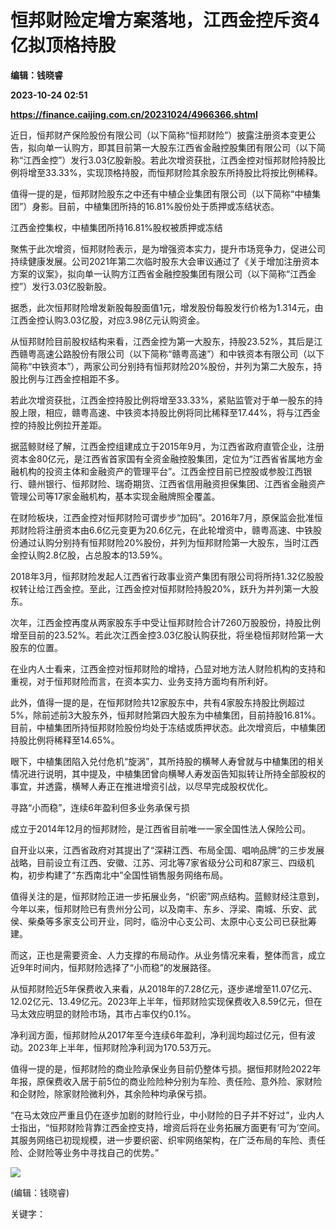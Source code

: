 # 恒邦财险定增方案落地，江西金控斥资4亿拟顶格持股
**编辑：钱晓睿**

**2023-10-24 02:51**

**https://finance.caijing.com.cn/20231024/4966366.shtml**

近日，恒邦财产保险股份有限公司（以下简称“恒邦财险”）披露注册资本变更公告，拟向单一认购方，即其目前第一大股东江西省金融控股集团有限公司（以下简称“江西金控”）发行3.03亿股新股。若此次增资获批，江西金控对恒邦财险持股比例将增至33.33%，实现顶格持股，而恒邦财险其余股东所持股比将按比例稀释。

值得一提的是，恒邦财险股东之中还有中植企业集团有限公司（以下简称“中植集团”）身影。目前，中植集团所持的16.81%股份处于质押或冻结状态。

江西金控集权，中植集团所持16.81%股权被质押或冻结

聚焦于此次增资，恒邦财险表示，是为增强资本实力，提升市场竞争力，促进公司持续健康发展。公司2021年第二次临时股东大会审议通过了《关于增加注册资本方案的议案》，拟向单一认购方江西省金融控股集团有限公司（以下简称“江西金控”）发行3.03亿股新股。

据悉，此次恒邦财险增发新股每股面值1元，增发股份每股发行价格为1.314元，由江西金控认购3.03亿股，对应3.98亿元认购资金。

从恒邦财险目前股权结构来看，江西金控为第一大股东，持股23.52%，其后是江西赣粤高速公路股份有限公司（以下简称“赣粤高速”）和中铁资本有限公司（以下简称“中铁资本”），两家公司分别持有恒邦财险20%股份，并列为第二大股东，持股比例与江西金控相距不多。

若此次增资获批，江西金控持股比例将增至33.33%，紧贴监管对于单一股东的持股上限，相应，赣粤高速、中铁资本持股比例将同比稀释至17.44%，将与江西金控的持股比例拉开差距。

据蓝鲸财经了解，江西金控组建成立于2015年9月，为江西省政府直管企业，注册资本金80亿元，是江西省首家国有全资金融控股集团，定位为“江西省省属地方金融机构的投资主体和金融资产的管理平台”。江西金控目前已控股或参股江西银行、赣州银行、恒邦财险、瑞奇期货、江西省信用融资担保集团、江西省金融资产管理公司等17家金融机构，基本实现金融牌照全覆盖。

在财险板块，江西金控对恒邦财险可谓步步“加码”。2016年7月，原保监会批准恒邦财险将注册资本由6.6亿元变更为20.6亿元，在此轮增资中，赣粤高速、中铁股份通过认购分别持有恒邦财险20%股份，并列为恒邦财险第一大股东，当时江西金控认购2.8亿股，占总股本的13.59%。

2018年3月，恒邦财险发起人江西省行政事业资产集团有限公司将所持1.32亿股股权转让给江西金控。至此，江西金控对恒邦财险持股20%，跃升为并列第一大股东。

次年，江西金控再度从两家股东手中受让恒邦财险合计7260万股股份，持股比例增至目前的23.52%。若此次江西金控3.03亿股认购获批，将坐稳恒邦财险第一大股东的位置。

在业内人士看来，江西金控对恒邦财险的增持，凸显对地方法人财险机构的支持和重视，对于恒邦财险而言，在资本实力、业务支持方面均有所利好。

此外，值得一提的是，在恒邦财险共12家股东中，共有4家股东持股比例超过5%，除前述前3大股东外，恒邦财险第四大股东为中植集团，目前持股16.81%。目前，中植集团所持恒邦财险股份均处于冻结或质押状态。此次增资后，中植集团持股比例将稀释至14.65%。

眼下，中植集团陷入兑付危机“旋涡”，其所持股的横琴人寿曾就与中植集团的相关情况进行说明，其中提及，中植集团曾向横琴人寿发函告知拟转让所持全部股权的事宜，并透露，横琴人寿正在推进增资引战，以尽早完成股权优化。

寻路“小而稳”，连续6年盈利但多业务承保亏损

成立于2014年12月的恒邦财险，是江西省目前唯一一家全国性法人保险公司。

自开业以来，江西省政府对其提出了“深耕江西、布局全国、唱响品牌”的三步发展战略，目前设立有江西、安徽、江苏、河北等7家省级分公司和87家三、四级机构，初步构建了“东西南北中”全国性销售服务网络布局。

值得关注的是，恒邦财险正进一步拓展业务，“织密”网点结构。蓝鲸财经注意到，今年以来，恒邦财险已有贵州分公司，以及南丰、东乡、浮梁、南城、乐安、武侯、柴桑等多家支公司开业，同时，临汾中心支公司、太原中心支公司已获批筹建。

而这，正也是需要资金、人力支撑的布局动作。从业务情况来看，整体而言，成立近9年时间内，恒邦财险选择了“小而稳”的发展路径。

从恒邦财险近5年保费收入来看，从2018年的7.28亿元，逐步递增至11.07亿元、12.02亿元、13.49亿元。2023年上半年，恒邦财险实现保费收入8.59亿元，但在马太效应明显的财险市场，其市占率仅约0.1%。

净利润方面，恒邦财险从2017年至今连续6年盈利，净利润均超过亿元，但有波动。2023年上半年，恒邦财险净利润为170.53万元。

值得一提的是，恒邦财险的商业险承保业务目前仍整体亏损。据恒邦财险2022年年报，原保费收入居于前5位的商业险险种分别为车险、责任险、意外险、家财险和企财险，除家财险微利外，其余险种均承保亏损。

“在马太效应严重且仍在逐步加剧的财险行业，中小财险的日子并不好过”，业内人士指出，“恒邦财险背靠江西金控支持，增资后将在业务拓展方面更有‘可为’空间。其服务网络已初现规模，进一步要织密、织牢网络架构，在广泛布局的车险、责任险、企财险等业务中寻找自己的优势。”

![](https://tx1.cdn.caijing.com.cn/2014-03-27/114048455.jpg)

(编辑：钱晓睿)

关键字：